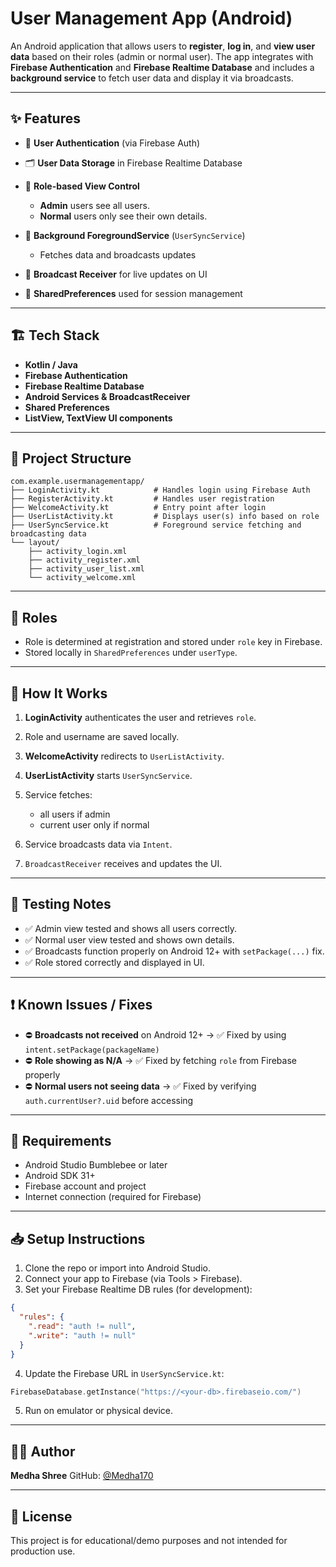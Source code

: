 # User Management App (Android)

An Android application that allows users to **register**, **log in**, and **view user data** based on their roles (admin or normal user). The app integrates with **Firebase Authentication** and **Firebase Realtime Database** and includes a **background service** to fetch user data and display it via broadcasts.

---

## ✨ Features

* 🔐 **User Authentication** (via Firebase Auth)
* 🗂️ **User Data Storage** in Firebase Realtime Database
* 🌽 **Role-based View Control**

  * **Admin** users see all users.
  * **Normal** users only see their own details.
* 🔄 **Background ForegroundService** (`UserSyncService`)

  * Fetches data and broadcasts updates
* 📡 **Broadcast Receiver** for live updates on UI
* 📱 **SharedPreferences** used for session management

---

## 🏗️ Tech Stack

* **Kotlin / Java**
* **Firebase Authentication**
* **Firebase Realtime Database**
* **Android Services & BroadcastReceiver**
* **Shared Preferences**
* **ListView, TextView UI components**

---

## 📁 Project Structure

```
com.example.usermanagementapp/
├── LoginActivity.kt            # Handles login using Firebase Auth
├── RegisterActivity.kt         # Handles user registration
├── WelcomeActivity.kt          # Entry point after login
├── UserListActivity.kt         # Displays user(s) info based on role
├── UserSyncService.kt          # Foreground service fetching and broadcasting data
└── layout/
    ├── activity_login.xml
    ├── activity_register.xml
    ├── activity_user_list.xml
    └── activity_welcome.xml
```

---

## 🔑 Roles

* Role is determined at registration and stored under `role` key in Firebase.
* Stored locally in `SharedPreferences` under `userType`.

---

## 🚀 How It Works

1. **LoginActivity** authenticates the user and retrieves `role`.
2. Role and username are saved locally.
3. **WelcomeActivity** redirects to `UserListActivity`.
4. **UserListActivity** starts `UserSyncService`.
5. Service fetches:

   * all users if admin
   * current user only if normal
6. Service broadcasts data via `Intent`.
7. `BroadcastReceiver` receives and updates the UI.

---

## 🦚 Testing Notes

* ✅ Admin view tested and shows all users correctly.
* ✅ Normal user view tested and shows own details.
* ✅ Broadcasts function properly on Android 12+ with `setPackage(...)` fix.
* ✅ Role stored correctly and displayed in UI.

---

## ❗ Known Issues / Fixes

* ⛔ **Broadcasts not received** on Android 12+ → ✅ Fixed by using `intent.setPackage(packageName)`
* ⛔ **Role showing as N/A** → ✅ Fixed by fetching `role` from Firebase properly
* ⛔ **Normal users not seeing data** → ✅ Fixed by verifying `auth.currentUser?.uid` before accessing

---

## 📌 Requirements

* Android Studio Bumblebee or later
* Android SDK 31+
* Firebase account and project
* Internet connection (required for Firebase)

---

## 📥 Setup Instructions

1. Clone the repo or import into Android Studio.
2. Connect your app to Firebase (via Tools > Firebase).
3. Set your Firebase Realtime DB rules (for development):

```json
{
  "rules": {
    ".read": "auth != null",
    ".write": "auth != null"
  }
}
```

4. Update the Firebase URL in `UserSyncService.kt`:

```kotlin
FirebaseDatabase.getInstance("https://<your-db>.firebaseio.com/")
```

5. Run on emulator or physical device.

---

## 🧑‍💻 Author

**Medha Shree**
GitHub: [@Medha170](https://github.com/Medha170) 

---

## 📝 License

This project is for educational/demo purposes and not intended for production use.
